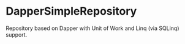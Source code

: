 # DapperSimpleRepository
Repository based on Dapper with Unit of Work and Linq (via SQLinq) support.
